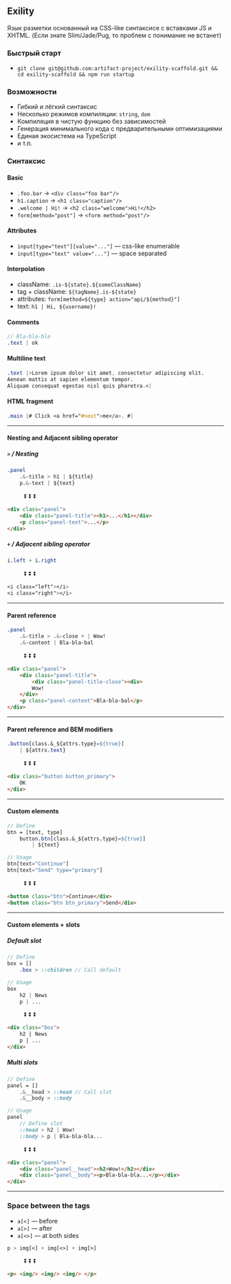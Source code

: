Exility
-------
Язык разметки основанный на CSS-like синтаксисе с вставками JS и XHTML.
(Если знате Slim/Jade/Pug, то проблем с понимание не встанет)


### Быстрый старт

 - `git clone git@github.com:artifact-project/exility-scaffold.git && cd exility-scaffold && npm run startup`



### Возможности

 - Гибкий и лёгкий синтаксис
 - Несколько режимов компиляции: `string`, `dom`
 - Компиляция в чистую функцию без зависимостей
 - Генерация минимального кода с предварительными оптимизациями
 - Единая экосистема на TypeScript
 - и т.п.


### Синтаксис

#### Basic

 - `.foo.bar` -> `<div class="foo bar"/>`
 - `h1.caption` -> `<h1 class="caption"/>`
 - `.welcome | Hi!` -> `<h2 class="welcome">Hi!</h2>`
 - `form[method="post"]` -> `<form method="post"/>`


#### Attributes

 - `input[type="text"][value="..."]` — css-like enumerable
 - `input[type="text" value="..."]` — space separated


#### Interpolation

 - className: `.is-${state}.${someClassName}`
 - tag + className: `${tagName}.is-${state}`
 - attributes: `form[method=${type} action="api/${method}"]`
 - text: `h1 | Hi, ${username}!`


#### Comments
```sass
// Bla-bla-bla
.text | ok
```


#### Multiline text
```sass
.text |>Lorem ipsum dolor sit amet, consectetur adipiscing elit.
Aenean mattis at sapien elementum tempor.
Aliquam consequat egestas nisl quis pharetra.<|
```


#### HTML fragment
```sass
.main |# Click <a href="#next">me</a>. #|
```

---


#### Nesting and Adjacent sibling operator

##### `>` / Nesting

```sass
.panel
	.&-title > h1 | ${title}
	p.&-text | ${text}
```

&nbsp; &nbsp; &nbsp; &nbsp; &nbsp;  :arrow_double_down:  :arrow_double_down:  :arrow_double_down:

```html
<div class="panel">
	<div class="panel-title"><h1>...</h1></div>
	<p class="panel-text">...</p>
</div>
```


##### `+` / Adjacent sibling operator

```sass
i.left + i.right
```

&nbsp; &nbsp; &nbsp; &nbsp; &nbsp;  :arrow_double_down:  :arrow_double_down:  :arrow_double_down:

```sass
<i class="left"></i>
<i class="right"></i>
```

---


#### Parent reference

```sass
.panel
	.&-title > .&-close + | Wow!
	.&-content | Bla-bla-bal
```

&nbsp; &nbsp; &nbsp; &nbsp; &nbsp;  :arrow_double_down:  :arrow_double_down:  :arrow_double_down:

```html
<div class="panel">
	<div class="panel-title">
		<div class="panel-title-close"><div>
		Wow!
	</div>
	<p class="panel-content">Bla-bla-bal</p>
</div>
```


---


#### Parent reference and BEM modifiers

```sass
.button[class.&_${attrs.type}=${true}]
	| ${attrs.text}
```

&nbsp; &nbsp; &nbsp; &nbsp; &nbsp;  :arrow_double_down:  :arrow_double_down:  :arrow_double_down:

```html
<div class="button button_primary">
	OK
</div>
```

---

#### Custom elements

```sass
// Define
btn = [text, type]
	button.btn[class.&_${attrs.type}=${true}]
		| ${text}

// Usage
btn[text="Continue"]
btn[text="Send" type="primary"]
```

&nbsp; &nbsp; &nbsp; &nbsp; &nbsp;  :arrow_double_down:  :arrow_double_down:  :arrow_double_down:

```html
<button class="btn">Continue</div>
<button class="btn btn_primary">Send</div>
```

---

#### Custom elements + slots

##### Default slot
```sass
// Define
box = []
	.box > ::children // Call default

// Usage
box
	h2 | News
	p | ...
```

&nbsp; &nbsp; &nbsp; &nbsp; &nbsp;  :arrow_double_down:  :arrow_double_down:  :arrow_double_down:

```html
<div class="box">
	h2 | News
	p | ...
</div>
```

##### Multi slots
```sass
// Define
panel = []
	.&__head > ::head // Call slot
	.&__body > ::body

// Usage
panel
	// Define slot
	::head > h2 | Wow!
	::body > p | Bla-bla-bla...
```

&nbsp; &nbsp; &nbsp; &nbsp; &nbsp;  :arrow_double_down:  :arrow_double_down:  :arrow_double_down:

```html
<div class="panel">
	<div class="panel__head"><h2>Wow!</h2></div>
	<div class="panel__body"><p>Bla-bla-bla...</p></div>
</div>
```

---


### Space between the tags

 - `a[<]` — before
 - `a[>]` — after
 - `a[<>]` — at both sides

```sass
p > img[<] + img[<>] + img[>]
```

&nbsp; &nbsp; &nbsp; &nbsp; &nbsp;  :arrow_double_down:  :arrow_double_down:  :arrow_double_down:

```html
<p> <img/> <img/> <img/> </p>
```
